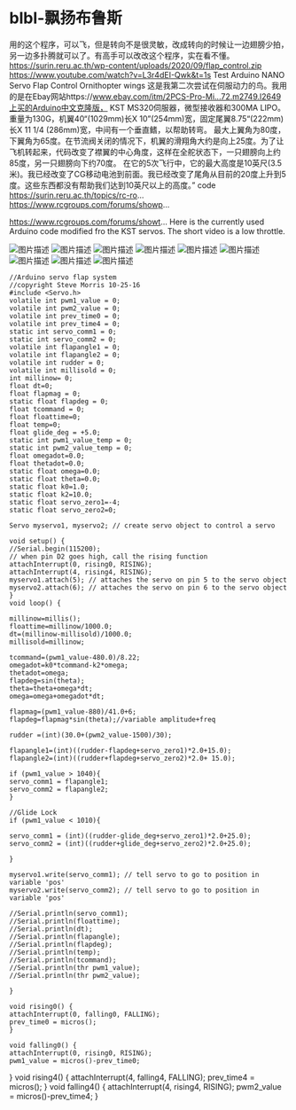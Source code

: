 # blbl-飘扬布鲁斯
用的这个程序，可以飞，但是转向不是很灵敏，改成转向的时候让一边翅膀少拍，另一边多扑腾就可以了。有高手可以改改这个程序，实在看不懂。https://surin.reru.ac.th/wp-content/uploads/2020/09/flap_control.zip
https://www.youtube.com/watch?v=L3r4dEI-Qwk&t=1s
Test Arduino NANO Servo Flap Control Ornithopter wings 
这是我第二次尝试在伺服动力的鸟。我用的是在Ebay网站https://www.ebay.com/itm/2PCS-Pro-Mi...72.m2749.l2649上买的Arduino中文克隆版，
KST MS320伺服器，微型接收器和300MA LIPO。
重量为130G，机翼40“(1029mm)长X 10”(254mm)宽，固定尾翼8.75“(222mm)长X 11 1/4 (286mm)宽，中间有一个垂直鳍，以帮助转弯。
最大上翼角为80度，下翼角为65度。在节流阀关闭的情况下，机翼的滑翔角大约是向上25度。为了让飞机转起来，代码改变了襟翼的中心角度，这样在全舵状态下，一只翅膀向上约85度，另一只翅膀向下约70度。
在它的5次飞行中，它的最大高度是10英尺(3.5米)。我已经改变了CG移动电池到前面。我已经改变了尾角从目前的20度上升到5度。这些东西都没有帮助我们达到10英尺以上的高度。”
code 
https://surin.reru.ac.th/topics/rc-ro...
https://www.rcgroups.com/forums/showp...

https://www.rcgroups.com/forums/showt...
Here is the currently used Arduino code modified fro the KST servos.
The short video is a low throttle.

![图片描述](https://static.rcgroups.net/forums/attachments/1/1/5/3/3/0/a10762864-244-IMG_20180111_193313579.jpg)
![图片描述](https://static.rcgroups.net/forums/attachments/1/1/5/3/3/0/a10762865-133-IMG_20180111_193342606.jpg)
![图片描述](https://static.rcgroups.net/forums/attachments/1/1/5/3/3/0/a10762866-64-IMG_20180111_193424128.jpg)
![图片描述](https://static.rcgroups.net/forums/attachments/1/1/5/3/3/0/a10762867-63-IMG_20180111_193432578.jpg)
![图片描述](https://static.rcgroups.net/forums/attachments/1/1/5/3/3/0/a10762868-239-IMG_20180111_193440355.jpg)
![图片描述](https://static.rcgroups.net/forums/attachments/1/1/5/3/3/0/a10762869-232-IMG_20180226_122754300.jpg)
![图片描述](https://static.rcgroups.net/forums/attachments/1/1/5/3/3/0/a10762870-53-IMG_20180226_122838704.jpg)
![图片描述](https://static.rcgroups.net/forums/attachments/1/1/5/3/3/0/a10762871-42-IMG_20180226_122907170.jpg)
![图片描述](https://static.rcgroups.net/forums/attachments/1/1/5/3/3/0/a10762872-5-IMG_20180226_122927941.jpg)

```
//Arduino servo flap system
//copyright Steve Morris 10-25-16
#include <Servo.h>
volatile int pwm1_value = 0;
volatile int pwm2_value = 0;
volatile int prev_time0 = 0;
volatile int prev_time4 = 0;
static int servo_comm1 = 0;
static int servo_comm2 = 0;
volatile int flapangle1 = 0;
volatile int flapangle2 = 0;
volatile int rudder = 0;
volatile int millisold = 0;
int millinow= 0;
float dt=0;
float flapmag = 0;
static float flapdeg = 0;
float tcommand = 0;
float floattime=0;
float temp=0;
float glide_deg = +5.0;
static int pwm1_value_temp = 0;
static int pwm2_value_temp = 0;
float omegadot=0.0;
float thetadot=0.0;
static float omega=0.0;
static float theta=0.0;
static float k0=1.0;
static float k2=10.0;
static float servo_zero1=-4;
static float servo_zero2=0;

Servo myservo1, myservo2; // create servo object to control a servo

void setup() {
//Serial.begin(115200);
// when pin D2 goes high, call the rising function
attachInterrupt(0, rising0, RISING);
attachInterrupt(4, rising4, RISING);
myservo1.attach(5); // attaches the servo on pin 5 to the servo object
myservo2.attach(6); // attaches the servo on pin 6 to the servo object
}
void loop() {

millinow=millis();
floattime=millinow/1000.0;
dt=(millinow-millisold)/1000.0;
millisold=millinow;

tcommand=(pwm1_value-480.0)/8.22;
omegadot=k0*tcommand-k2*omega;
thetadot=omega;
flapdeg=sin(theta);
theta=theta+omega*dt;
omega=omega+omegadot*dt;

flapmag=(pwm1_value-880)/41.0+6;
flapdeg=flapmag*sin(theta);//variable amplitude+freq

rudder =(int)(30.0+(pwm2_value-1500)/30);

flapangle1=(int)((rudder-flapdeg+servo_zero1)*2.0+15.0);
flapangle2=(int)((rudder+flapdeg+servo_zero2)*2.0+ 15.0);

if (pwm1_value > 1040){
servo_comm1 = flapangle1;
servo_comm2 = flapangle2;
}

//Glide Lock
if (pwm1_value < 1010){

servo_comm1 = (int)((rudder-glide_deg+servo_zero1)*2.0+25.0);
servo_comm2 = (int)((rudder+glide_deg+servo_zero2)*2.0+25.0);

}

myservo1.write(servo_comm1); // tell servo to go to position in variable 'pos'
myservo2.write(servo_comm2); // tell servo to go to position in variable 'pos'

//Serial.println(servo_comm1);
//Serial.println(floattime);
//Serial.println(dt);
//Serial.println(flapangle);
//Serial.println(flapdeg);
//Serial.println(temp);
//Serial.println(tcommand);
//Serial.println(thr pwm1_value);
//Serial.println(thr pwm2_value);

}

void rising0() {
attachInterrupt(0, falling0, FALLING);
prev_time0 = micros();
}

void falling0() {
attachInterrupt(0, rising0, RISING);
pwm1_value = micros()-prev_time0;
```
}
void rising4() {
attachInterrupt(4, falling4, FALLING);
prev_time4 = micros();
}
void falling4() {
attachInterrupt(4, rising4, RISING);
pwm2_value = micros()-prev_time4;
}
